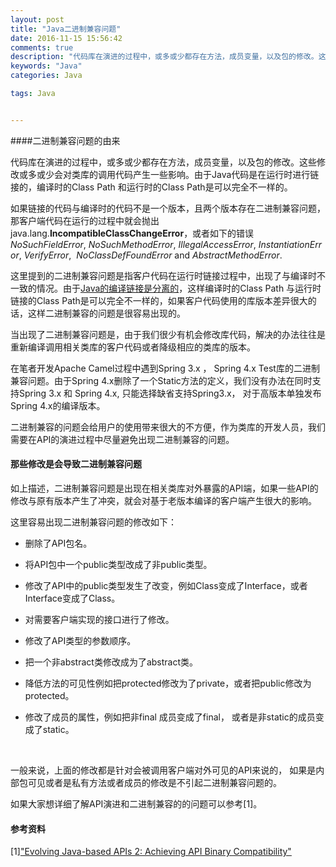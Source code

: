 ```yaml
---
layout: post
title: "Java二进制兼容问题"
date: 2016-11-15 15:56:42
comments: true
description: "代码库在演进的过程中，或多或少都存在方法，成员变量，以及包的修改。这些修改或多或少会对类库的调用代码产生一些影响。"
keywords: "Java"
categories: Java

tags: Java 


---
```


####二进制兼容问题的由来

代码库在演进的过程中，或多或少都存在方法，成员变量，以及包的修改。这些修改或多或少会对类库的调用代码产生一些影响。由于Java代码是在运行时进行链接的，编译时的Class Path 和运行时的Class Path是可以完全不一样的。

如果链接的代码与编译时的代码不是一个版本，且两个版本存在二进制兼容问题，那客户端代码在运行的过程中就会抛出 java.lang.**IncompatibleClassChangeError**，或者如下的错误*NoSuchFieldError*, *NoSuchMethodError*, *IllegalAccessError*, *InstantiationError*, *VerifyError*, 
*NoClassDefFoundError* and *AbstractMethodError*.

这里提到的二进制兼容问题是指客户代码在运行时链接过程中，出现了与编译时不一致的情况。由于[Java的编译链接是分离的](https://willemjiang.github.io/blog/2006/java-link-post/)，这样编译时的Class Path 与运行时链接的Class Path是可以完全不一样的，如果客户代码使用的库版本差异很大的话，这样二进制兼容的问题是很容易出现的。

当出现了二进制兼容问题是，由于我们很少有机会修改库代码，解决的办法往往是重新编译调用相关类库的客户代码或者降级相应的类库的版本。

在笔者开发Apache Camel过程中遇到Spring 3.x ， Spring 4.x Test库的二进制兼容问题。由于Spring 4.x删除了一个Static方法的定义，我们没有办法在同时支持Spring 3.x 和 Spring 4.x, 只能选择缺省支持Spring3.x， 对于高版本单独发布Spring 4.x的编译版本。

二进制兼容的问题会给用户的使用带来很大的不方便，作为类库的开发人员，我们需要在API的演进过程中尽量避免出现二进制兼容的问题。 



#### 那些修改是会导致二进制兼容问题



如上描述，二进制兼容问题是出现在相关类库对外暴露的API端，如果一些API的修改与原有版本产生了冲突，就会对基于老版本编译的客户端产生很大的影响。

这里容易出现二进制兼容问题的修改如下：

*  删除了API包名。

*  将API包中一个public类型改成了非public类型。

*  修改了API中的public类型发生了改变，例如Class变成了Interface，或者Interface变成了Class。 

*  对需要客户端实现的接口进行了修改。

*  修改了API类型的参数顺序。

*  把一个非abstract类修改成为了abstract类。

*  降低方法的可见性例如把protected修改为了private，或者把public修改为protected。

*  修改了成员的属性，例如把非final 成员变成了final， 或者是非static的成员变成了static。

    ​

一般来说，上面的修改都是针对会被调用客户端对外可见的API来说的， 如果是内部包可见或者是私有方法或者成员的修改是不引起二进制兼容问题的。

如果大家想详细了解API演进和二进制兼容的的问题可以参考[1]。



#### 参考资料

\[1\]["Evolving Java-based APIs 2: Achieving API Binary Compatibility"](http://wiki.eclipse.org/Evolving_Java-based_APIs_2)